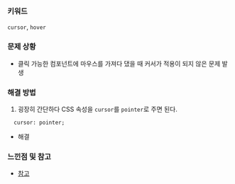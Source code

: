### 키워드
`cursor`, `hover` 

### 문제 상황
- 클릭 가능한 컴포넌트에 마우스를 가져다 댔을 때 커서가 적용이 되지 않은 문제 발생
  

### 해결 방법
1. 굉장히 간단하다 CSS 속성을 `cursor`를 `pointer`로 주면 된다.
  ```
    cursor: pointer;
  ```
  - 해결


### 느낀점 및 참고
- [참고](https://ming-jee.tistory.com/65)

